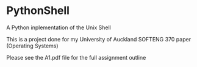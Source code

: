 PythonShell
===========

A Python inplementation of the Unix Shell

This is a project done for my University of Auckland SOFTENG 370 paper (Operating Systems)

Please see the A1.pdf file for the full assignment outline

